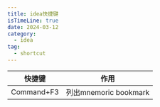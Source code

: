 ```yaml
---
title: idea快捷键
isTimeLine: true
date: 2024-03-12
category:
  - idea
tag:
  - shortcut
---
```



|快捷键|作用|
|:-:|:-:|
|Command+F3|列出mnemoric bookmark|